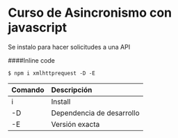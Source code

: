 # Curso de Asincronismo con javascript

Se instalo para hacer solicitudes a una API

####Inline code

`$ npm i xmlhttprequest -D -E`    

| Comando      | Descripción |
| --------- | :-----|
| i  | Install |
| -D |   Dependencia de desarrollo |
| -E |  Versión exacta |    
    
    
